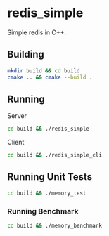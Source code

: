 # redis_simple
Simple redis in C++.

## Building
```sh
mkdir build && cd build
cmake .. && cmake --build .
```

## Running
Server
```sh
cd build && ./redis_simple
```
Client
```sh
cd build && ./redis_simple_cli
```

## Running Unit Tests
```sh
cd build && ./memory_test
```

### Running Benchmark
```sh
cd build && ./memory_benchmark
```

